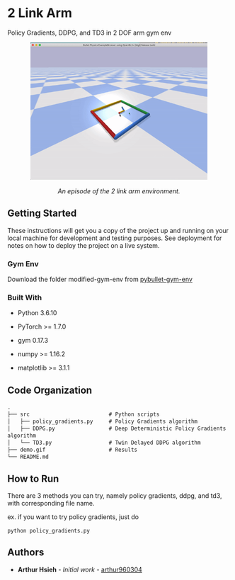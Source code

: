 # 2 Link Arm

Policy Gradients, DDPG, and TD3 in 2 DOF arm gym env

<p align="center">
  <img width="400" height="310" src="https://github.com/arthur960304/two-link-arm/blob/main/demo.gif"/>
</p>
<p align="center">
  <em>An episode of the 2 link arm environment.</em>
</p>

## Getting Started

These instructions will get you a copy of the project up and running on your local machine for development and testing purposes. See deployment for notes on how to deploy the project on a live system.

### Gym Env

Download the folder modified-gym-env from [pybullet-gym-env](https://github.com/ucsdarclab/pybullet-gym-env)

### Built With

* Python 3.6.10

* PyTorch >= 1.7.0

* gym 0.17.3

* numpy >= 1.16.2

* matplotlib >= 3.1.1

## Code Organization

```
.
├── src                         # Python scripts
│   ├── policy_gradients.py     # Policy Gradients algorithm
│   ├── DDPG.py                 # Deep Deterministic Policy Gradients algorithm
│   └── TD3.py                  # Twin Delayed DDPG algorithm
├── demo.gif                    # Results
└── README.md
```

## How to Run

There are 3 methods you can try, namely policy gradients, ddpg, and td3, with corresponding file name.

ex. if you want to try policy gradients, just do
```
python policy_gradients.py
```

## Authors

* **Arthur Hsieh** - *Initial work* - [arthur960304](https://github.com/arthur960304)
